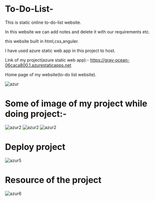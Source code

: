 # To-Do-List-
This is static online to-do-list website.

In this website we can add notes and delete it with our requirements etc. 

this website built in html,css,anguler.

I have used azure static web app in this project to host.

Link of my project(azure static web app):- https://gray-ocean-06caca800.1.azurestaticapps.net

Home page of my website(to-do list website).


![azur](https://user-images.githubusercontent.com/109030510/182035655-88906410-2e33-4c2d-bd11-b1142cee1e6e.png)


# Some of image of my project while doing project:-


![azur2](https://user-images.githubusercontent.com/109030510/182035659-14ada2a0-8de2-41b4-91c6-6fb8c061a370.png)
![azur2](https://user-images.githubusercontent.com/109030510/182035648-63d64040-8ef9-45b2-b78c-e9f56bcdebf3.png)
![azur2](https://user-images.githubusercontent.com/109030510/182035650-e9bbc46b-4c27-4935-95e4-264923369b71.png)


# Deploy project 


![azur5](https://user-images.githubusercontent.com/109030510/182035654-c1a0e8a0-8843-422d-bb57-79614301e28c.png)



# Resource of the project


![azur6](https://user-images.githubusercontent.com/83448942/164961235-0737d298-f206-4fcf-9e3e-6e9094357c4e.png)


